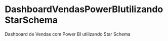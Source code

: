# DashboardVendasPowerBIutilizandoStarSchema


Dashboard de Vendas com Power BI utilizando Star Schema
